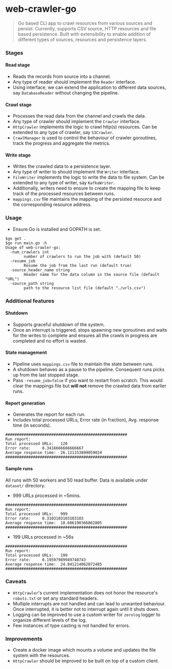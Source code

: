 # web-crawler-go

> Go based CLI app to crawl resources from various sources and persist. Currently, supports CSV source, HTTP resources and file based persistence. Built with extensibility to enable addition of different types of sources, resources and persistence layers.

### Stages

#### Read stage
- Reads the records from source into a channel.
- Any type of reader should implement the `Reader` interface.
- Using interface, we can extend the application to different data sources, say `DatabaseReader` without changing the pipeline.

#### Crawl stage
- Processes the read data from the channel and crawls the data.
- Any type of crawler should implement the `Crawler` interface.
- `HttpCrawler` implements the logic to crawl http(s) resources. Can be extended to any type of crawler, say `S3Crawler`.
- `CrawlManager` is used to control the behaviour of crawler goroutines, track the progress and aggregate the metrics.

#### Write stage
- Writes the crawled data to a persistence layer.
- Any type of writer to should implement the `Writer` interface.
- `FileWriter` implements the logic to write the data to file system. Can be extended to any type of writer, say `KafkaWriter`.
- Additionally, writers need to ensure to create the mapping file to keep track of the processed resources between runs.
- `mappings.csv` file maintains the mapping of the persisted resource and the corresponding resource address.

### Usage
- Ensure Go is installed and GOPATH is set.
```
$go get .
$go run main.go -h
Usage of web-crawler-go:
  -num_crawlers int
        number of crawlers to run the job with (default 50)
  -resume_job
        Resume the job from the last run (default true)
  -source_header_name string
        Header name for the data column in the source file (default "URL")
  -source_path string
        path to the resource list file (default "./urls.csv")
```

### Additional features

#### Shutdown
- Supports graceful shutdown of the system.
- Once an interrupt is triggered, stops spawning new goroutines and waits for the writes to complete and ensures all the crawls in progress are completed and no effort is wasted.

#### State management
- Pipeline uses `mappings.csv` file to maintain the state between runs.
- A shutdown behaves as a pause to the pipeline. Consequent runs picks up from the last stopped stage.
- Pass `-resume_job=false` if you want to restart from scratch. This would clear the mappings file but **will not** remove the crawled data from earlier runs.

#### Report generation
- Generates the report for each run.
- Includes total processed URLs, Error rate (in fraction), Avg. response time (in seconds).

```
#####################################################
Run report:
Total processed URLs:   120
Error rate:     0.3416666666666667
Average response time:  26.121153899059024
#####################################################
```

#### Sample runs
All runs with 50 workers and 50 read buffer. Data is available under `dataset/` directory.
- 999 URLs processed in ~5mins.
```
#####################################################
Run report:
Total processed URLs:   999
Error rate:     0.3103103103103103
Average response time:  18.606190366862805
#####################################################
```

- 199 URLs processed in ~56s
```
#####################################################
Run report:
Total processed URLs:   199
Error rate:     0.19597989949748743
Average response time:  24.841214062872485
#####################################################
```

### Caveats
- `HttpCrawler`'s current implementation does not honor the resource's `robots.txt` or set any standard headers.
- Multiple interrupts are not handled and can lead to unwanted behaviour. Once interrupted, it is better not to interrupt again until it shuts down.
- Logging can be improved to use a custom writer for `zerolog` logger to organize different levels of the log.
- Few instances of type casting is not handled for errors.

### Improvements
- Create a docker image which mounts a volume and updates the file system with the resources.
- `HttpCrawler` should be improved to be built on top of a custom client.